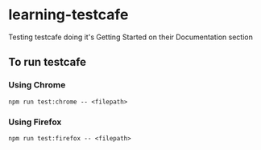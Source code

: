 # learning-testcafe
Testing testcafe doing it's Getting Started on their Documentation section

## To run testcafe

### Using Chrome

    npm run test:chrome -- <filepath>

### Using Firefox

    npm run test:firefox -- <filepath>
